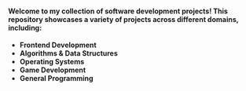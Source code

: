 #### Welcome to my collection of **software development** projects! This repository showcases a variety of projects across different domains, including:

- **Frontend Development**
- **Algorithms & Data Structures**
- **Operating Systems**
- **Game Development**
- **General Programming**
